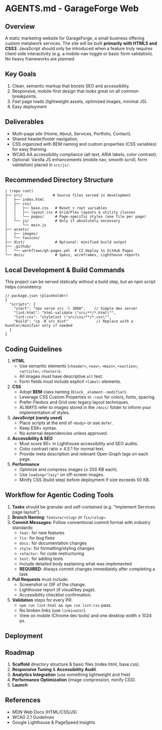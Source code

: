 # AGENTS.md - GarageForge Web

## Overview
A static marketing website for GarageForge, a small business offering custom metalwork services. The site will be built **primarily with HTML5 and CSS3**. JavaScript should only be introduced when a feature truly requires client-side interactivity (e.g. a mobile-nav toggle or basic form validation). No heavy frameworks are planned.

## Key Goals
1. Clean, semantic markup that boosts SEO and accessibility.
2. Responsive, mobile-first design that looks great on all common breakpoints.
3. Fast page loads (lightweight assets, optimized images, minimal JS).
4. Easy deployment

## Deliverables
- Multi-page site (Home, About, Services, Portfolio, Contact).
- Shared header/footer navigation.
- CSS organized with BEM naming and custom properties (CSS variables) for easy theming.
- WCAG AA accessibility compliance (alt text, ARIA labels, color contrast).
- Optional: Vanilla JS enhancements (mobile nav, smooth scroll, form validation) placed in `src/js/`.

## Recommended Directory Structure
```
/ (repo root)
├── src/              # Source files served in development
│   ├── index.html
│   ├── css/
│   │   ├── base.css   # Reset + root variables
│   │   ├── layout.css # Grid/Flex layouts & utility classes
│   │   └── pages/     # Page-specific styles (one file per page)
│   └── js/            # Only if absolutely necessary
│       └── main.js
├── assets/
│   ├── images/
│   └── favicon/
├── dist/              # Optional: minified build output
├── .github/
│   └── workflows/gh-pages.yml  # CI deploy to GitHub Pages
└── docs/              # Specs, wireframes, Lighthouse reports
```

## Local Development & Build Commands
This project can be served statically without a build step, but an npm script helps consistency:

```jsonc
// package.json (placeholder)
{
  "scripts": {
    "start": "npx serve src -l 3000",    // Simple dev server
    "lint:html": "html-validate \"src/**/*.html\"",
    "lint:css": "stylelint \"src/css/**/*.css\"",
    "build": "cp -R src dist"             // Replace with a bundler/minifier only if needed
  }
}
```

## Coding Guidelines
1. **HTML**
   - Use semantic elements (`<header>`, `<nav>`, `<main>`, `<section>`, `<article>`, `<footer>`).
   - All images must have descriptive `alt` text.
   - Form fields must include explicit `<label>` elements.
2. **CSS**
   - Adopt **BEM** class naming (`block__element--modifier`).
   - Leverage CSS Custom Properties in `:root` for colors, fonts, spacing.
   - Prefer Flexbox and Grid over legacy layout techniques.
   - ALWAYS refer to images stored in the `/docs/` folder to inform your implementation of styles.
3. **JavaScript (rarely used)**
   - Place scripts at the end of `<body>` or use `defer`.
   - Keep ES6+ syntax.
   - No external dependencies unless approved.
4. **Accessibility & SEO**
   - Must score 90+ in Lighthouse accessibility and SEO audits.
   - Color contrast ratio ≥ 4.5:1 for normal text.
   - Provide meta description and relevant Open Graph tags on each page.
5. **Performance**
   - Optimize and compress images (≤ 200 KB each).
   - Use `loading="lazy"` on off-screen images.
   - Minify CSS (build step) before deployment if size exceeds 50 KB.

## Workflow for Agentic Coding Tools
1. **Tasks** should be granular and self-contained (e.g. "Implement Services page layout").
2. **Branch Naming**: `feature/<slug>` or `fix/<slug>`.
3. **Commit Messages**: Follow conventional commit format with industry standards:
   - `feat:` for new features
   - `fix:` for bug fixes
   - `docs:` for documentation changes
   - `style:` for formatting/styling changes
   - `refactor:` for code restructuring
   - `test:` for adding tests
   - Include detailed body explaining what was implemented
   - **REQUIRED**: Always commit changes immediately after completing a task
4. **Pull Requests** must include:
   - Screenshot or GIF of the change.
   - Lighthouse report (if visual/key page).
   - Accessibility checklist confirmation.
5. **Validation** steps for every PR:
   - `npm run lint:html && npm run lint:css` pass.
   - No broken links (use `linkinator`).
   - View on mobile (Chrome dev tools) and one desktop width ≥ 1024 px.

## Deployment


## Roadmap
1. **Scaffold** directory structure & basic files (index.html, base.css).
4. **Responsive Tuning** & **Accessibility Audit**.
5. **Analytics Integration** (use something lightweight and free)
5. **Performance Optimization** (image compression, minify CSS).
6. **Launch**

## References
- MDN Web Docs (HTML/CSS/JS)
- WCAG 2.1 Guidelines
- Google Lighthouse & PageSpeed Insights